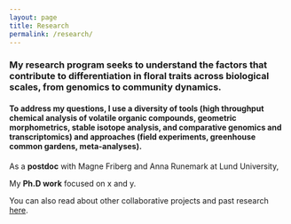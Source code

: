 ```yaml
---
layout: page
title: Research
permalink: /research/
---
```

<link rel="shortcut icon" type="image/x-icon" href="assets/favicon.ico">

### My research program seeks to understand the factors that contribute to differentiation in floral traits across biological scales, from genomics to community dynamics.

#### To address my questions, I use a diversity of tools (high throughput chemical analysis of volatile organic compounds, geometric morphometrics, stable isotope analysis, and comparative genomics and transcriptomics) and approaches (field experiments, greenhouse common gardens, meta-analyses). 

As a **postdoc** with Magne Friberg and Anna Runemark at Lund University, 

My **Ph.D work** focused on x and y.

You can also read about other collaborative projects and past research [here](https://kate-eisen.github.io/past_projects).

